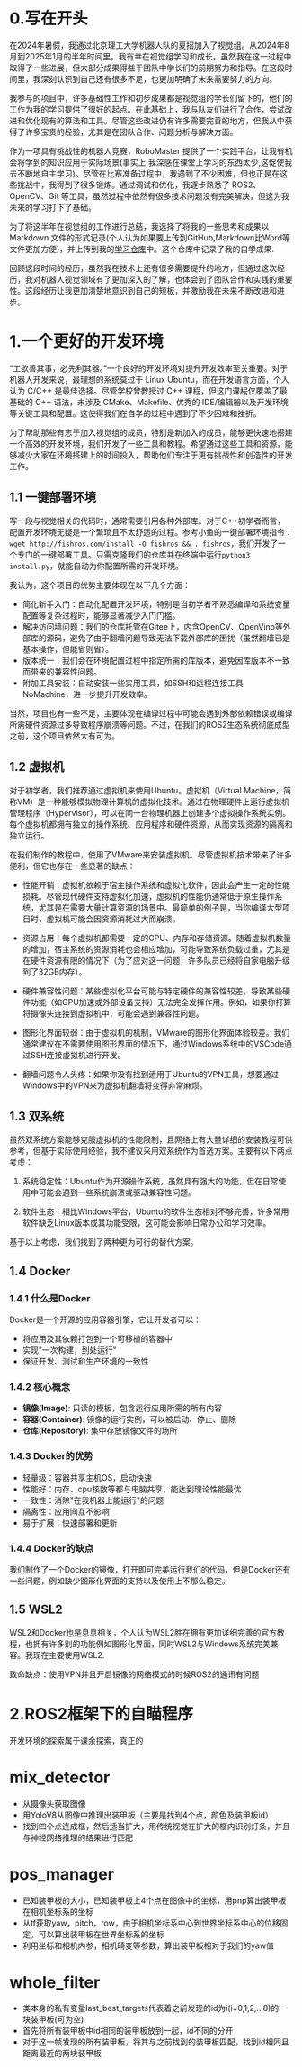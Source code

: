 # 0.写在开头

在2024年暑假，我通过北京理工大学机器人队的夏招加入了视觉组。从2024年8月到2025年1月的半年时间里，我有幸在视觉组学习和成长。虽然我在这一过程中取得了一些进展，但大部分成果得益于团队中学长们的前期努力和指导。在这段时间里，我深刻认识到自己还有很多不足，也更加明确了未来需要努力的方向。

我参与的项目中，许多基础性工作和初步成果都是视觉组的学长们留下的，他们的工作为我的学习提供了很好的起点。在此基础上，我与队友们进行了合作，尝试改进和优化现有的算法和工具。尽管这些改进仍有许多需要完善的地方，但我从中获得了许多宝贵的经验，尤其是在团队合作、问题分析与解决方面。

作为一项具有挑战性的机器人竞赛，RoboMaster 提供了一个实践平台，让我有机会将学到的知识应用于实际场景(事实上,我深感在课堂上学习的东西太少,这促使我去不断地自主学习)。尽管在比赛准备过程中，我遇到了不少困难，但也正是在这些挑战中，我得到了很多锻炼。通过调试和优化，我逐步熟悉了 ROS2、OpenCV、Git 等工具，虽然过程中依然有很多技术问题没有完美解决，但这为我未来的学习打下了基础。

为了将这半年在视觉组的工作进行总结，我选择了将我的一些思考和成果以 Markdown 文件的形式记录(个人认为如果要上传到GitHub,Markdown比Word等文件更加方便)，并上传到我的[学习仓库](https://github.com/windiff886/cs_self_learning)中。这个仓库中记录了我的自学成果.

回顾这段时间的经历，虽然我在技术上还有很多需要提升的地方，但通过这次经历，我对机器人视觉领域有了更加深入的了解，也体会到了团队合作和实践的重要性。这段经历让我更加清楚地意识到自己的短板，并激励我在未来不断改进和进步。

# 1.一个更好的开发环境

“工欲善其事，必先利其器。”一个良好的开发环境对提升开发效率至关重要。对于机器人开发来说，最理想的系统莫过于 Linux Ubuntu，而在开发语言方面，个人认为 C/C++ 是最佳选择。尽管学校曾教授过 C++ 课程，但这门课程仅覆盖了最基础的 C++ 语法，未涉及 CMake、Makefile、优秀的 IDE/编辑器以及开发环境等关键工具和配置。这使得我们在自学的过程中遇到了不少困难和挫折。

为了帮助那些有志于加入视觉组的成员，特别是新加入的成员，能够更快速地搭建一个高效的开发环境，我们开发了一些工具和教程。希望通过这些工具和资源，能够减少大家在环境搭建上的时间投入，帮助他们专注于更有挑战性和创造性的开发工作。

## 1.1 一键部署环境

写一段与视觉相关的代码时，通常需要引用各种外部库。对于C++初学者而言，配置开发环境无疑是一个繁琐且不太舒适的过程。参考小鱼的一键部署环境指令：```wget http://fishros.com/install -O fishros && . fishros```，我们开发了一个专门的一键部署工具。只需克隆我们的仓库并在终端中运行```python3 install.py```，就能自动为你配置所需的开发环境。

我认为，这个项目的优势主要体现在以下几个方面：

+ 简化新手入门：自动化配置开发环境，特别是当初学者不熟悉编译和系统变量配置等复杂过程时，能够显著减少入门门槛。
+ 解决访问墙问题：我们的仓库托管在Gitee上，内含OpenCV、OpenVino等外部库的源码，避免了由于翻墙问题导致无法下载外部库的困扰（虽然翻墙已是基本操作，但能省则省）。
+ 版本统一：我们会在环境配置过程中指定所需的库版本，避免因库版本不一致而带来的兼容性问题。
+ 附加工具安装：自动安装一些实用工具，如SSH和远程连接工具NoMachine，进一步提升开发效率。

当然，项目也有一些不足，主要体现在编译过程中可能会遇到外部依赖错误或编译所需硬件资源过多导致程序崩溃等问题。不过，在我们的ROS2生态系统彻底成型之前，这个项目依然大有可为。

## 1.2 虚拟机

对于初学者，我们推荐通过虚拟机来使用Ubuntu。虚拟机（Virtual Machine，简称VM）是一种能够模拟物理计算机的虚拟化技术。通过在物理硬件上运行虚拟机管理程序（Hypervisor），可以在同一台物理机器上创建多个虚拟操作系统实例。每个虚拟机都拥有独立的操作系统、应用程序和硬件资源，从而实现资源的隔离和独立运行。

在我们制作的教程中，使用了VMware来安装虚拟机。尽管虚拟机技术带来了许多便利，但它也存在一些显著的缺点：

+ 性能开销：虚拟机依赖于宿主操作系统和虚拟化软件，因此会产生一定的性能损耗。尽管现代硬件支持虚拟化加速，虚拟机的性能仍通常低于原生操作系统，尤其是在需要大量计算资源的场景中。最简单的例子是，当你编译大型项目时，虚拟机可能会因资源消耗过大而崩溃。

+ 资源占用：每个虚拟机都需要一定的CPU、内存和存储资源。随着虚拟机数量的增加，宿主系统的资源消耗也会相应增加，可能导致系统负载过重，尤其是在硬件资源有限的情况下（为了应对这一问题，许多队员已经将自家电脑升级到了32GB内存）。

+ 硬件兼容性问题：某些虚拟化平台可能与特定硬件的兼容性较差，导致某些硬件功能（如GPU加速或外部设备支持）无法完全发挥作用。例如，如果你打算将摄像头连接到虚拟机中，可能会遇到兼容性问题。

+ 图形化界面较弱：由于虚拟机的机制，VMware的图形化界面体验较差。我们通常建议在不需要使用图形界面的情况下，通过Windows系统中的VSCode通过SSH连接虚拟机进行开发。

+ 翻墙问题令人头疼：如果你没有找到适用于Ubuntu的VPN工具，想要通过Windows中的VPN来为虚拟机翻墙将变得非常麻烦。

## 1.3 双系统

虽然双系统方案能够克服虚拟机的性能限制，且网络上有大量详细的安装教程可供参考，但基于实际使用经验，我不建议采用双系统作为首选方案。主要有以下两点考虑：

1. 系统稳定性：Ubuntu作为开源操作系统，虽然具有强大的功能，但在日常使用中可能会遇到一些系统崩溃或驱动兼容性问题。

2. 软件生态：相比Windows平台，Ubuntu的软件生态相对不够完善，许多常用软件缺乏Linux版本或其功能受限，这可能会影响日常办公和学习效率。

基于以上考虑，我们找到了两种更为可行的替代方案。

## 1.4 Docker

### 1.4.1 什么是Docker
Docker是一个开源的应用容器引擎，它让开发者可以：
- 将应用及其依赖打包到一个可移植的容器中
- 实现"一次构建，到处运行"
- 保证开发、测试和生产环境的一致性

### 1.4.2 核心概念
- **镜像(Image)**: 只读的模板，包含运行应用所需的所有内容
- **容器(Container)**: 镜像的运行实例，可以被启动、停止、删除
- **仓库(Repository)**: 集中存放镜像文件的场所

### 1.4.3 Docker的优势
- 轻量级：容器共享主机OS，启动快速
- 性能好：内存、cpu核数等都与电脑共享，能达到理论性能最优
- 一致性：消除"在我机器上能运行"的问题
- 隔离性：应用间互不影响
- 易于扩展：快速部署和更新

### 1.4.4 Docker的缺点

我们制作了一个Docker的镜像，打开即可完美运行我们的代码，但是Docker还有一些问题，例如缺少图形化界面的支持以及使用上不那么稳定。

## 1.5 WSL2

WSL2和Docker也是息息相关，个人认为WSL2胜在拥有更加详细完善的官方教程，也拥有许多别的功能例如图形化界面，同时WSL2与Windows系统完美兼容。我现在主要使用WSL2.

致命缺点：使用VPN并且开启镜像的网络模式的时候ROS2的通讯有问题

# 2.ROS2框架下的自瞄程序

开发环境的探索属于课余探索，真正的


# mix_detector

+ 从摄像头获取图像
+ 用YoloV8从图像中推理出装甲板（主要是找到4个点，颜色及装甲板id）
+ 找到四个点连成框，然后适当扩大，用传统视觉在扩大的框内识别灯条，并且与神经网络推理的结果进行匹配
  
# pos_manager

+ 已知装甲板的大小，已知装甲板上4个点在图像中的坐标，用pnp算出装甲板在相机坐标系的坐标
+ 从tf获取yaw，pitch，row，由于相机坐标系中心到世界坐标系中心的位移固定，可以算出装甲板在世界坐标系的坐标
+ 利用坐标和相机内参，相机畸变等参数，算出装甲板相对于我们的yaw值
  
# whole_filter

+ 类本身的私有变量last_best_targets代表着之前发现的id为i(i=0,1,2,...8)的一块装甲板(可为空)
+ 首先将所有装甲板中id相同的装甲板放到一起，id不同的分开
+ 对于这一帧发现的所有装甲板，将其与之前找到的装甲板匹配，找到id相同且距离最近的两块装甲板